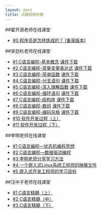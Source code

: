 ```yaml
---
layout: post
title: 点播视频列表
---
```

##翟开源老师在线课堂
<ul>
<li> <a href="http://akaedu.gensee.com/webcast/site/vod/play-fef630a8aabe4ff89145768df2b88a13">#0 程序员是怎样炼成的？ </a>  
<a href="http://akaedu.gensee.com/webcast/site/vod/play-90ff6797a4334f60866477e71295680d"> [重录版本]</a> 
</li>
</ul>

##宋劲杉老师在线课堂
<ul>
<li>
<a href="http://www.akae.cn/study/akaedu/sjs/C1.fsp.swf/">#1 C语言编程-基本概念</a>  
<a href="http://www.akae.cn/study/akaedu/sjs/%e7%ac%ac1%e8%ae%b2-%e7%a8%8b%e5%ba%8f%e7%9a%84%e5%9f%ba%e6%9c%ac%e6%a6%82%e5%bf%b5.pdf">课件下载</a>
</li>
<li>
<a href="http://www.akae.cn/study/akaedu/sjs/C1.fsp.swf/">#2 C语言编程-常量变量表达式</a>  
<a href="http://www.akae.cn/study/akaedu/sjs/%e7%ac%ac2%e8%ae%b2-%e5%b8%b8%e9%87%8f%e5%8f%98%e9%87%8f%e8%a1%a8%e8%be%be%e5%bc%8f.pdf">课件下载</a>
</li>
<li>
<a href="http://www.akae.cn/study/akaedu/sjs/C1.fsp.swf/">#3 C语言编程-简单函数</a>  
<a href="http://www.akae.cn/study/akaedu/sjs/%e7%ac%ac3%e8%ae%b2-%e7%ae%80%e5%8d%95%e5%87%bd%e6%95%b0.pdf">课件下载</a>
</li>
<li>
<a href="http://www.akae.cn/study/akaedu/sjs/C1.fsp.swf/">#4 C语言编程-分支语句</a>  
<a href="http://www.akae.cn/study/akaedu/sjs/%e7%ac%ac4%e8%ae%b2-%e5%88%86%e6%94%af%e8%af%ad%e5%8f%a5.pdf">课件下载</a>
</li>
<li>
<a href="http://www.akae.cn/study/akaedu/sjs/C1.fsp.swf/">#5 C语言编程-深入理解函数</a>  
<a href="http://www.akae.cn/study/akaedu/sjs/%e7%ac%ac5%e8%ae%b2-%e6%b7%b1%e5%85%a5%e7%90%86%e8%a7%a3%e5%87%bd%e6%95%b0.pdf">课件下载</a>
</li>
<li>
<a href="http://www.akae.cn/study/akaedu/sjs/C1.fsp.swf/">#6 C语言编程-循环语句</a>  
<a href="http://www.akae.cn/study/akaedu/sjs/%e7%ac%ac6%e8%ae%b2-%e5%be%aa%e7%8e%af%e8%af%ad%e5%8f%a5.pdf">课件下载</a>
</li>
<li>
<a href="http://www.akae.cn/study/akaedu/sjs/C1.fsp.swf/">#7 C语言编程-结构体</a>  
<a href="http://www.akae.cn/study/akaedu/sjs/%e7%ac%ac7%e8%ae%b2-%e7%bb%93%e6%9e%84%e4%bd%93.pdf">课件下载</a>
</li>
<li>
<a href="http://www.akae.cn/study/akaedu/sjs/C1.fsp.swf/">#8 C语言编程-数组</a>  
<a href="http://www.akae.cn/study/akaedu/sjs/%e7%ac%ac8%e8%ae%b2-%e6%95%b0%e7%bb%84.pdf">课件下载</a>
</li>
<li>
<a href="http://www.akae.cn/study/akaedu/sjs/C1.fsp.swf/">#9 C语言编程-编码风格</a>  
<a href="http://www.akae.cn/study/akaedu/sjs/%e7%ac%ac9%e8%ae%b2-%e7%bc%96%e7%a0%81%e9%a3%8e%e6%a0%bc.pdf">课件下载</a>
</li>
<li>
<a href="http://akaedu.gensee.com/webcast/site/vod/play-f933b78034244e96bdededcc176bb1ba">#10 软件开发过程（上）</a> 
</li>
<li>
<a href="http://akaedu.gensee.com/webcast/site/vod/play-e3d22038605c428f9e307da3489c3959">#11 软件开发过程（下）</a> 
</li>

</ul>

##李明老师在线课堂
<ul>
<li> <a href="http://akaedu.gensee.com/webcast/site/vod/play-53b47879814048f4af8176ee5ed00b2c">#1 C语言编程—状态机编程思想</a> </li>
<li> <a href="http://akaedu.gensee.com/webcast/site/vod/play-e7ce0fbfffd649968c0a2475d8634892">#2 C语言编程—数据驱动编程</a> </li>
<li> <a href="http://www.akaedu.org/page/video-750.html">#3 李明老师分享学习方法</a> </li>
<li> <a href="http://www.akae.cn/video/3/index.html">#4 一个嵌入式Linux系统工程师的映像文件</a> </li>
<li> <a href="http://www.akae.cn/video/2/index.html">#5 嵌入式开发工程师的学习目标</a> </li>
</ul>

##汪中子老师在线课堂
<ul>
<li> <a href="http://akaedu.gensee.com/webcast/site/vod/play-69fe99cafeb342dca4229e47d9700fec">#1 C语言精髓（上）</a> </li>
<li> <a href="http://akaedu.gensee.com/webcast/site/vod/play-3e2c8b1e0e6f40939e2e9abe7f337285">#2 C语言精髓（中）</a> </li>
<li> <a href="http://akaedu.gensee.com/webcast/site/vod/play-b954d12579494cb787cd21a567971f68">#3 C语言精髓（下）</a> </li>
</ul>
